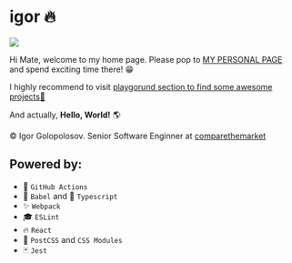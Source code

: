 # igor 🔥

![](https://github.com/igolopolosov/igor/workflows/Test%20&%20Release%20Master/badge.svg)

Hi Mate, welcome to my home page. Please pop to [MY PERSONAL PAGE](https://igolopolosov.github.io/#/) and spend exciting time there! 😁

I highly recommend to visit [playgorund section to find some awesome projects🚀](https://igolopolosov.github.io/#/playground/circle-canon)

And actually, **Hello, World!** 🌎

©️ Igor Golopolosov. Senior Software Enginner at [comparethemarket](https://www.comparethemarket.com/)


## Powered by:

- 🚀 `GitHub Actions`
- 📒 `Babel` and 📘 `Typescript`
- ✨ `Webpack`
- 🎓 `ESLint`
- 🔥 `React`
- 💄 `PostCSS` and `CSS Modules`
- 🃏 `Jest`
